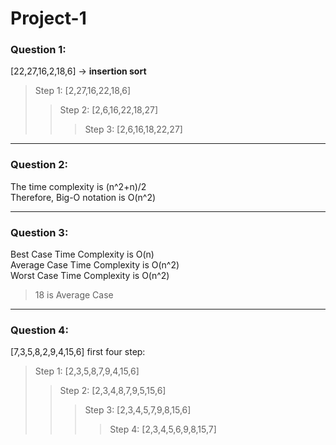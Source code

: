 # Project-1

### Question 1:

[22,27,16,2,18,6] -> **insertion sort**
> Step 1: [2,27,16,22,18,6]
>> Step 2: [2,6,16,22,18,27]
>>> Step 3: [2,6,16,18,22,27]

----------------------------------------

### Question 2:

The time complexity is (n^2+n)/2    
Therefore, Big-O notation is O(n^2)

----------------------------------------

### Question 3:

Best Case Time Complexity is O(n)   
Average Case Time Complexity is O(n^2)   
Worst Case Time Complexity is O(n^2)   
> 18 is Average Case

----------------------------------------

### Question 4:

[7,3,5,8,2,9,4,15,6] first four step:   
> Step 1: [2,3,5,8,7,9,4,15,6]
>> Step 2: [2,3,4,8,7,9,5,15,6]
>>> Step 3: [2,3,4,5,7,9,8,15,6]
>>>> Step 4: [2,3,4,5,6,9,8,15,7]
